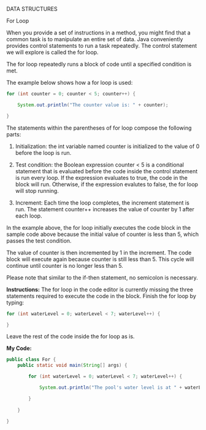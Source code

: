 DATA STRUCTURES

For Loop

When you provide a set of instructions in a method, you might find that a common task is to manipulate an entire set of data. Java conveniently provides control statements to run a task repeatedly. The control statement we will explore is called the for loop.

The for loop repeatedly runs a block of code until a specified condition is met.

The example below shows how a for loop is used:
```java
for (int counter = 0; counter < 5; counter++) {

    System.out.println("The counter value is: " + counter);

}
```
The statements within the parentheses of for loop compose the following parts:

1. Initialization: the int variable named counter is initialized to the value of 0 before the loop is run.

2. Test condition: the Boolean expression counter < 5 is a conditional statement that is evaluated before the code inside the control statement is run every loop. If the expression evaluates to true, the code in the block will run. Otherwise, if the expression evalutes to false, the for loop will stop running.

3. Increment: Each time the loop completes, the increment statement is run. The statement counter++ increases the value of counter by 1 after each loop.

In the example above, the for loop initially executes the code block in the sample code above because the initial value of counter is less than 5, which passes the test condition.

The value of counter is then incremented by 1 in the increment.
The code block will execute again because counter is still less than 5. This cycle will continue until counter is no longer less than 5.

Please note that similar to the if-then statement, no semicolon is necessary.

**Instructions:**
The for loop in the code editor is currently missing the three statements required to execute the code in the block. Finish the for loop by typing:
```java
for (int waterLevel = 0; waterLevel < 7; waterLevel++) {

}
```
Leave the rest of the code inside the for loop as is.

**My Code:**
```java
public class For {
	public static void main(String[] args) {

		for (int waterLevel = 0; waterLevel < 7; waterLevel++) {

			System.out.println("The pool's water level is at " + waterLevel + " feet.");

		}
		
	}

}
```

